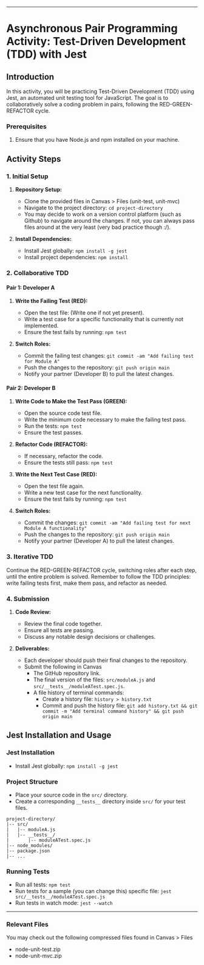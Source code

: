 

---

# Asynchronous Pair Programming Activity: Test-Driven Development (TDD) with Jest

## Introduction

In this activity, you will be practicing Test-Driven Development (TDD) using Jest, an automated unit testing tool for JavaScript. The goal is to collaboratively solve a coding problem in pairs, following the RED-GREEN-REFACTOR cycle.

### Prerequisites

1. Ensure that you have Node.js and npm installed on your machine.

## Activity Steps

### 1. Initial Setup

1. **Repository Setup:**
   - Clone the provided files in Canvas > Files (unit-test, unit-mvc)
   - Navigate to the project directory: `cd project-directory`
   - You may decide to work on a version control platform (such as Github) to navigate around the changes. If not, you can always pass files around at the very least (very bad practice though :/). 

2. **Install Dependencies:**
   - Install Jest globally: `npm install -g jest`
   - Install project dependencies: `npm install`

### 2. Collaborative TDD

#### Pair 1: Developer A

1. **Write the Failing Test (RED):**
   - Open the test file: (Write one if not yet present).
   - Write a test case for a specific functionality that is currently not implemented.
   - Ensure the test fails by running: `npm test`

2. **Switch Roles:**
   - Commit the failing test changes: `git commit -am "Add failing test for Module A"`
   - Push the changes to the repository: `git push origin main`
   - Notify your partner (Developer B) to pull the latest changes.

#### Pair 2: Developer B

1. **Write Code to Make the Test Pass (GREEN):**
   - Open the source code test file.
   - Write the minimum code necessary to make the failing test pass.
   - Run the tests: `npm test`
   - Ensure the test passes.

2. **Refactor Code (REFACTOR):**
   - If necessary, refactor the code.
   - Ensure the tests still pass: `npm test`

3. **Write the Next Test Case (RED):**
   - Open the test file again.
   - Write a new test case for the next functionality.
   - Ensure the test fails by running: `npm test`

4. **Switch Roles:**
   - Commit the changes: `git commit -am "Add failing test for next Module A functionality"`
   - Push the changes to the repository: `git push origin main`
   - Notify your partner (Developer A) to pull the latest changes.

### 3. Iterative TDD

Continue the RED-GREEN-REFACTOR cycle, switching roles after each step, until the entire problem is solved. Remember to follow the TDD principles: write failing tests first, make them pass, and refactor as needed.

### 4. Submission

1. **Code Review:**
   - Review the final code together.
   - Ensure all tests are passing.
   - Discuss any notable design decisions or challenges.

2. **Deliverables:**
   - Each developer should push their final changes to the repository.
   - Submit the following in Canvas
      - The GitHub repository link.
      - The final version of the files: `src/moduleA.js` and `src/__tests__/moduleATest.spec.js`.
      - A file history of terminal commands: 
         - Create a history file: `history > history.txt`
         - Commit and push the history file: `git add history.txt && git commit -m "Add terminal command history" && git push origin main`

## Jest Installation and Usage

### Jest Installation

- Install Jest globally: `npm install -g jest`

### Project Structure

- Place your source code in the `src/` directory.
- Create a corresponding `__tests__` directory inside `src/` for your test files.

```
project-directory/
|-- src/
|   |-- moduleA.js
|   |-- __tests__/
|       |-- moduleATest.spec.js
|-- node_modules/
|-- package.json
|-- ...
```

### Running Tests

- Run all tests: `npm test`
- Run tests for a sample (you can change this) specific file: `jest src/__tests__/moduleATest.spec.js`
- Run tests in watch mode: `jest --watch`

---


### Relevant Files

You may check out the following compressed files found in Canvas > Files

 - node-unit-test.zip
 - node-unit-mvc.zip 